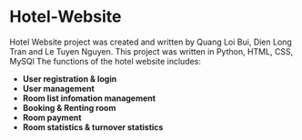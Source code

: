 # Hotel-Website
Hotel Website project was created and written by Quang Loi Bui, Dien Long Tran and Le Tuyen Nguyen. This project was written in Python, HTML, CSS, MySQl
The functions of the hotel website includes:
- **User registration & login**
- **User management**
- **Room list infomation management**
- **Booking & Renting room**
- **Room payment**
- **Room statistics & turnover statistics**
